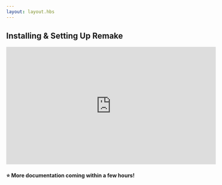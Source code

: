 ```yaml
---
layout: layout.hbs
---
```


## Installing & Setting Up Remake

<iframe width="560" height="315" src="https://www.youtube-nocookie.com/embed/jvBXoTKRHWY" frameborder="0" allow="accelerometer; autoplay; encrypted-media; gyroscope; picture-in-picture" allowfullscreen></iframe>

#### ⭐️ More documentation coming within a few hours! 

